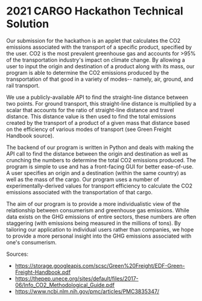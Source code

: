 # 2021 CARGO Hackathon Technical Solution

Our submission for the hackathon is an applet that calculates the CO2 emissions associated with the transport of a specific product, specified by the user. CO2 is the most prevalent greenhouse gas and accounts for >95% of the transportation industry's impact on climate change. By allowing a user to input the origin and destination of a product along with its mass, our program is able to determine the CO2 emissions produced by the transportation of that good in a variety of modes-- namely, air, ground, and rail transport.

We use a publicly-available API to find the straight-line distance between two points. For ground transport, this straight-line distance is multiplied by a scalar that accounts for the ratio of straight-line distance and travel distance. This distance value is then used to find the total emissions created by the transport of a product of a given mass that distance based on the efficiency of various modes of transport (see Green Freight Handbook source).

The backend of our program is written in Python and deals with making the API call to find the distance between the origin and destination as well as crunching the numbers to determine the total CO2 emissions produced. The program is simple to use and has a front-facing GUI for better ease-of-use. A user specifies an origin and a destination (within the same country) as well as the mass of the cargo. Our program uses a number of experimentally-derived values for transport efficiency to calculate the CO2 emissions associated with the transportation of that cargo. 

The aim of our program is to provide a more individualistic view of the relationship between consumerism and greenhouse gas emissions. While data exists on the GHG emissions of entire sectors, these numbers are often staggering (with emissions being measured in the millions of tons). By tailoring our application to individual users rather than companies, we hope to provide a more personal insight into the GHG emissions associated with one's consumerism.


Sources:
- https://storage.googleapis.com/scsc/Green%20Freight/EDF-Green-Freight-Handbook.pdf
- https://thepep.unece.org/sites/default/files/2017-06/Info_CO2_Methodological_Guide.pdf
- https://www.ncbi.nlm.nih.gov/pmc/articles/PMC3835347/ 
